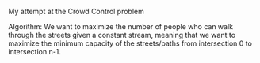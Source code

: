 My attempt at the Crowd Control problem

Algorithm: We want to maximize the number of people who can walk through the streets given a constant stream, meaning that we want to maximize the minimum capacity of the streets/paths from intersection 0 to intersection n-1.